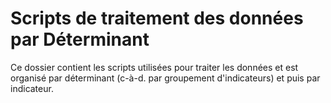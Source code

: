 # Scripts de traitement des données par Déterminant

Ce dossier contient les scripts utilisées pour traiter les données et est organisé par déterminant (c-à-d. par groupement d'indicateurs) et puis par indicateur.
